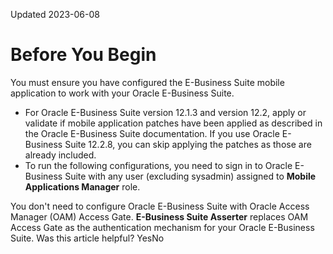 Updated 2023-06-08
# Before You Begin
You must ensure you have configured the E-Business Suite mobile application to work with your Oracle E-Business Suite.
  * For Oracle E-Business Suite version 12.1.3 and version 12.2, apply or validate if mobile application patches have been applied as described in the Oracle E-Business Suite documentation. If you use Oracle E-Business Suite 12.2.8, you can skip applying the patches as those are already included.
  * To run the following configurations, you need to sign in to Oracle E-Business Suite with any user (excluding sysadmin) assigned to **Mobile Applications Manager** role.


You don't need to configure Oracle E-Business Suite with Oracle Access Manager (OAM) Access Gate. **E-Business Suite Asserter** replaces OAM Access Gate as the authentication mechanism for your Oracle E-Business Suite.
Was this article helpful?
YesNo

